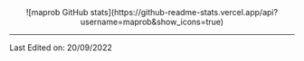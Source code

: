 
<div align="center">
![maprob GitHub stats](https://github-readme-stats.vercel.app/api?username=maprob&show_icons=true)
 </div>


-----

Last Edited on: 20/09/2022
